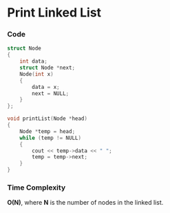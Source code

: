 # Print Linked List

### Code

```cpp
struct Node
{
    int data;
    struct Node *next;
    Node(int x)
    {
        data = x;
        next = NULL;
    }
};

void printList(Node *head)
{
    Node *temp = head;
    while (temp != NULL)
    {
        cout << temp->data << " ";
        temp = temp->next;
    }
}
```

### Time Complexity
**O(N)**, where **N** is the number of nodes in the linked list.
